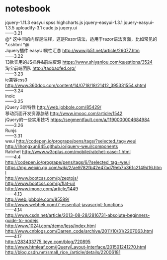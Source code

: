 # notesbook
<!--hello world-->
  jquery-1.11.3
  easyui
  spss
  highcharts.js
  jquery-easyui-1.3.1
  jquery-easyui-1.3.5
  uploadify-3.1
  cude.js
  juqery.ui
  <br>
  ——3.21
  <br>
  @*  这中间的内容是注释，这是Razor语法，适用于razor语法页面，比如常见的*.cshtml  *@
  <br>
  Jquery插件 easyUI属性汇总 http://www.jb51.net/article/26077.htm
  <br>
  ——3.22
  <br>
  13款实用的JS插件&前端资源 https://www.shiyanlou.com/questions/3524
  <br>
  淘宝前端团队 http://taobaofed.org/
  <br>
  ——3.23
  <br>
  ie兼容css3 http://www.360doc.com/content/14/0718/18/21412_395331554.shtml
  <br>
  ——3.24
  <br>
  inoic
  <br>
  ——3.25
  <br>
  jQuery 3新特性 http://web.jobbole.com/85429/
  <br>
  移动页面开发资源总结 http://www.imooc.com/article/1542
  <br>
  jQuery的一些实用技巧 https://segmentfault.com/a/1190000004684984
  <br>
  ——3.26
  <br>
  Runjs
  <br>
   ——3.31
  <br>
  weui  http://codepen.io/progrape/pens/tags/?selected_tag=weui
  <br>
  http://lihongxun945.github.io/jquery-weui/components
  <br>
  Ratchet  http://www.w3cplus.com/mobile/ratchet-case-1.html
  <br>
  ——4.4
  <br>
  http://codepen.io/progrape/pens/tags/6/?selected_tag=weui
  <br>
  https://mp.weixin.qq.com/wiki/2/ae9782fb42e47ad79eb7b361c2149d16.html
  <br>
  http://www.bootcss.com/p/zeptojs/
  <br>
  http://www.bootcss.com/p/flat-ui/
  <br>
  http://www.imooc.com/article/1449
  <br>
  ——4.13
  <br>
  http://web.jobbole.com/85589/
  <br>
  http://www.webhek.com/7-essential-javascript-functions
  <br>
  ——4.14
  <br>
  http://www.csdn.net/article/2013-08-28/2816731-absolute-beginners-guide-to-nodejs
  <br>
  http://www.1024i.com/demo/less/index.html
  <br>
  http://www.cnblogs.com/Darren_code/archive/2011/10/31/2207063.html
  <br>
  ——4.17
  <br>
  http://283433775.iteye.com/blog/720895
  <br>
  http://www.htmleaf.com/jQuery/Layout-Interface/201501241270.html
  <br>
  http://blog.csdn.net/small_rice_/article/details/22006181
